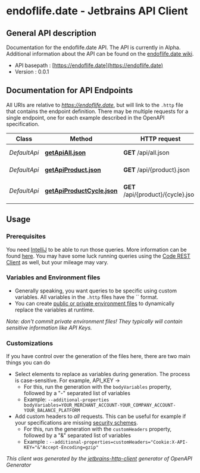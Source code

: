 # endoflife.date - Jetbrains API Client

## General API description

Documentation for the endoflife.date API. The API is currently in Alpha. Additional information about the API can be found on the [endoflife.date wiki](https://github.com/endoflife-date/endoflife.date/wiki).

* API basepath : [https://endoflife.date](https://endoflife.date)
* Version : 0.0.1

## Documentation for API Endpoints

All URIs are relative to *https://endoflife.date*, but will link to the `.http` file that contains the endpoint definition.
There may be multiple requests for a single endpoint, one for each example described in the OpenAPI specification.

Class | Method | HTTP request | Description
------------ | ------------- | ------------- | -------------
*DefaultApi* | [**getApiAll.json**](Apis/DefaultApi.http#getapiall.json) | **GET** /api/all.json | All Products
*DefaultApi* | [**getApiProduct.json**](Apis/DefaultApi.http#getapiproduct.json) | **GET** /api/{product}.json | Get All Details
*DefaultApi* | [**getApiProductCycle.json**](Apis/DefaultApi.http#getapiproductcycle.json) | **GET** /api/{product}/{cycle}.json | Single cycle details


## Usage

### Prerequisites

You need [IntelliJ](https://www.jetbrains.com/idea/) to be able to run those queries. More information can be found [here](https://www.jetbrains.com/help/idea/http-client-in-product-code-editor.html).
You may have some luck running queries using the [Code REST Client](https://marketplace.visualstudio.com/items?itemName=humao.rest-client) as well, but your mileage may vary.

### Variables and Environment files

* Generally speaking, you want queries to be specific using custom variables. All variables in the `.http` files have the `` format.
* You can create [public or private environment files](https://www.jetbrains.com/help/idea/exploring-http-syntax.html#environment-variables) to dynamically replace the variables at runtime.

_Note: don't commit private environment files! They typically will contain sensitive information like API Keys._

### Customizations

If you have control over the generation of the files here, there are two main things you can do

* Select elements to replace as variables during generation. The process is case-sensitive. For example, API_KEY -> 
    * For this, run the generation with the `bodyVariables` property, followed by a "-" separated list of variables
    * Example: `--additional-properties bodyVariables=YOUR_MERCHANT_ACCOUNT-YOUR_COMPANY_ACCOUNT-YOUR_BALANCE_PLATFORM`
* Add custom headers to _all_ requests. This can be useful for example if your specifications are missing [security schemes](https://github.com/github/rest-api-description/issues/237).
    * For this, run the generation with the `customHeaders` property, followed by a "&" separated list of variables
    * Example : `--additional-properties=customHeaders="Cookie:X-API-KEY="&"Accept-Encoding=gzip"`

_This client was generated by the [jetbrains-http-client](https://openapi-generator.tech/docs/generators/jetbrains-http-client) generator of OpenAPI Generator_
